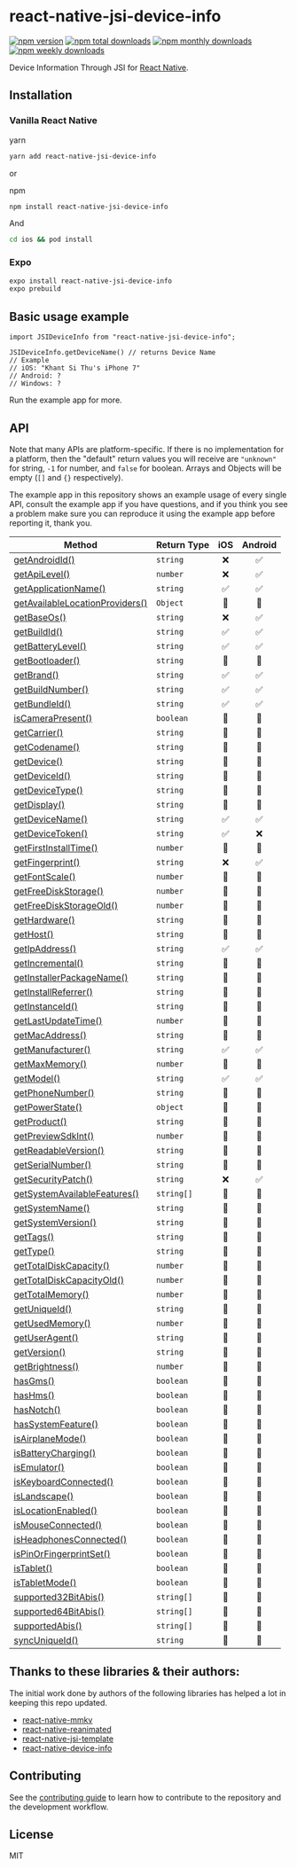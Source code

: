 # react-native-jsi-device-info

[![npm version](https://badge.fury.io/js/react-native-jsi-device-info.svg)](http://badge.fury.io/js/react-native-jsi-device-info)
[![npm total downloads](https://img.shields.io/npm/dt/react-native-jsi-device-info.svg)](https://img.shields.io/npm/dt/react-native-jsi-device-info.svg)
[![npm monthly downloads](https://img.shields.io/npm/dm/react-native-jsi-device-info.svg)](https://img.shields.io/npm/dm/react-native-jsi-device-info.svg)
[![npm weekly downloads](https://img.shields.io/npm/dw/react-native-jsi-device-info.svg)](https://img.shields.io/npm/dw/react-native-jsi-device-info.svg)

Device Information Through JSI for [React Native](https://github.com/facebook/react-native).

## Installation

### Vanilla React Native

yarn 

```sh
yarn add react-native-jsi-device-info
```

or

npm
```sh
npm install react-native-jsi-device-info
```

And 

```sh
cd ios && pod install
```

### Expo

```sh
expo install react-native-jsi-device-info
expo prebuild
```

## Basic usage example
```tsx
import JSIDeviceInfo from "react-native-jsi-device-info";

JSIDeviceInfo.getDeviceName() // returns Device Name 
// Example
// iOS: "Khant Si Thu's iPhone 7"
// Android: ?
// Windows: ?
```
Run the example app for more.


## API

Note that many APIs are platform-specific. If there is no implementation for a platform, then the "default" return values you will receive are `"unknown"` for string, `-1` for number, and `false` for boolean. Arrays and Objects will be empty (`[]` and `{}` respectively).

The example app in this repository shows an example usage of every single API, consult the example app if you have questions, and if you think you see a problem make sure you can reproduce it using the example app before reporting it, thank you.

| Method                                                            | Return Type         |  iOS | Android |
| ----------------------------------------------------------------- | ------------------- | :--: | :-----: | 
| [getAndroidId()](#getandroidid)                                   | `string`            |  ❌  |   ✅    | 
| [getApiLevel()](#getapilevel)                                     | `number`            |  ❌  |   ✅    |  
| [getApplicationName()](#getapplicationname)                       | `string`            |  ✅  |   ✅    |  
| [getAvailableLocationProviders()](#getAvailableLocationProviders) | `Object`            |  🚧  |   🚧    |  
| [getBaseOs()](#getbaseOs)                                         | `string`            |  ❌  |   ✅    | 
| [getBuildId()](#getbuildid)                                       | `string`            |  ✅  |   ✅    | 
| [getBatteryLevel()](#getbatterylevel)                             | `string`            |  ✅  |   ✅    |  
| [getBootloader()](#getbootloader)                                 | `string`            |  🚧  |   🚧    |   
| [getBrand()](#getbrand)                                           | `string`            |  ✅  |   ✅    |   
| [getBuildNumber()](#getbuildnumber)                               | `string`            |  ✅  |   ✅    |   
| [getBundleId()](#getbundleid)                                     | `string`            |  ✅  |   ✅    |  
| [isCameraPresent()](#iscamerapresent)                             | `boolean`           |  🚧  |   🚧    |  
| [getCarrier()](#getcarrier)                                       | `string`            |  🚧  |   🚧    |   
| [getCodename()](#getcodename)                                     | `string`            |  🚧  |   🚧    |   
| [getDevice()](#getdevice)                                         | `string`            |  🚧  |   🚧    |   
| [getDeviceId()](#getdeviceid)                                     | `string`            |  🚧  |   🚧    |   
| [getDeviceType()](#getDeviceType)                                 | `string`            |  🚧  |   🚧    |   
| [getDisplay()](#getdisplay)                                       | `string`            |  🚧  |   🚧    |   
| [getDeviceName()](#getdevicename)                                 | `string`            |  ✅  |   ✅    |   
| [getDeviceToken()](#getdevicetoken)                               | `string`            |  ✅  |   ❌    |   
| [getFirstInstallTime()](#getfirstinstalltime)                     | `number`            |  🚧  |   🚧    |   
| [getFingerprint()](#getfingerprint)                               | `string`            |  ❌  |   ✅    |   
| [getFontScale()](#getfontscale)                                   | `number`            |  🚧  |   🚧    |   
| [getFreeDiskStorage()](#getfreediskstorage)                       | `number`            |  🚧  |   🚧    |   
| [getFreeDiskStorageOld()](#getfreediskstorageold)                 | `number`            |  🚧  |   🚧    |   
| [getHardware()](#gethardware)                                     | `string`            |  🚧  |   🚧    |   
| [getHost()](#gethost)                                             | `string`            |  🚧  |   🚧    |   
| [getIpAddress()](#getipaddress)                                   | `string`            |  ✅  |   ✅    |   
| [getIncremental()](#getincremental)                               | `string`            |  🚧  |   🚧    |   
| [getInstallerPackageName()](#getinstallerpackagename)             | `string`            |  🚧  |   🚧    |   
| [getInstallReferrer()](#getinstallreferrer)                       | `string`            |  🚧  |   🚧    |   
| [getInstanceId()](#getinstanceid)                                 | `string`            |  🚧  |   🚧    |   
| [getLastUpdateTime()](#getlastupdatetime)                         | `number`            |  🚧  |   🚧    |   
| [getMacAddress()](#getmacaddress)                                 | `string`            |  🚧  |   🚧    |   
| [getManufacturer()](#getmanufacturer)                             | `string`            |  ✅  |   ✅    |   
| [getMaxMemory()](#getmaxmemory)                                   | `number`            |  🚧  |   🚧    |      
| [getModel()](#getmodel)                                           | `string`            |  ✅  |   ✅    |  
| [getPhoneNumber()](#getphonenumber)                               | `string`            |  🚧  |   🚧    |  
| [getPowerState()](#getpowerstate)                                 | `object`            |  🚧  |   🚧    |  
| [getProduct()](#getproduct)                                       | `string`            |  🚧  |   🚧    |  
| [getPreviewSdkInt()](#getPreviewSdkInt)                           | `number`            |  🚧  |   🚧    |  
| [getReadableVersion()](#getreadableversion)                       | `string`            |  🚧  |   🚧    |  
| [getSerialNumber()](#getserialnumber)                             | `string`            |  🚧  |   🚧    |  
| [getSecurityPatch()](#getsecuritypatch)                           | `string`            |  ❌  |   ✅    |  
| [getSystemAvailableFeatures()](#getSystemAvailableFeatures)       | `string[]`          |  🚧  |   🚧    |  
| [getSystemName()](#getsystemname)                                 | `string`            |  🚧  |   🚧    |  
| [getSystemVersion()](#getsystemversion)                           | `string`            |  🚧  |   🚧    |  
| [getTags()](#gettags)                                             | `string`            |  🚧  |   🚧    |  
| [getType()](#gettype)                                             | `string`            |  🚧  |   🚧    |  
| [getTotalDiskCapacity()](#gettotaldiskcapacity)                   | `number`            |  🚧  |   🚧    |  
| [getTotalDiskCapacityOld()](#gettotaldiskcapacityold)             | `number`            |  🚧  |   🚧    |  
| [getTotalMemory()](#gettotalmemory)                               | `number`            |  🚧  |   🚧    |  
| [getUniqueId()](#getuniqueid)                                     | `string`            |  🚧  |   🚧    |  
| [getUsedMemory()](#getusedmemory)                                 | `number`            |  🚧  |   🚧    |  
| [getUserAgent()](#getuseragent)                                   | `string`            |  🚧  |   🚧    |  
| [getVersion()](#getversion)                                       | `string`            |  🚧  |   🚧    |  
| [getBrightness()](#getBrightness)                                 | `number`            |  🚧  |   🚧    |  
| [hasGms()](#hasGms)                                               | `boolean`           |  🚧  |   🚧    |  
| [hasHms()](#hasHms)                                               | `boolean`           |  🚧  |   🚧    |  
| [hasNotch()](#hasNotch)                                           | `boolean`           |  🚧  |   🚧    |  
| [hasSystemFeature()](#hassystemfeaturefeature)                    | `boolean`           |  🚧  |   🚧    |  
| [isAirplaneMode()](#isairplanemode)                               | `boolean`           |  🚧  |   🚧    |  
| [isBatteryCharging()](#isbatterycharging)                         | `boolean`           |  🚧  |   🚧    |  
| [isEmulator()](#isemulator)                                       | `boolean`           |  🚧  |   🚧    |  
| [isKeyboardConnected()](#iskeyboardconnected)                     | `boolean`           |  🚧  |   🚧    |  
| [isLandscape()](#isLandscape)                                     | `boolean`           |  🚧  |   🚧    |  
| [isLocationEnabled()](#isLocationEnabled)                         | `boolean`           |  🚧  |   🚧    |  
| [isMouseConnected()](#ismouseconneted)                            | `boolean`           |  🚧  |   🚧    |   
| [isHeadphonesConnected()](#isHeadphonesConnected)                 | `boolean`           |  🚧  |   🚧    |   
| [isPinOrFingerprintSet()](#ispinorfingerprintset)                 | `boolean`           |  🚧  |   🚧    |  
| [isTablet()](#istablet)                                           | `boolean`           |  🚧  |   🚧    |   
| [isTabletMode()](#istabletmode)                                   | `boolean`           |  🚧  |   🚧    |   
| [supported32BitAbis()](#supported32BitAbis)                       | `string[]`          |  🚧  |   🚧    |   
| [supported64BitAbis()](#supported64BitAbis)                       | `string[]`          |  🚧  |   🚧    |  
| [supportedAbis()](#supportedAbis)                                 | `string[]`          |  🚧  |   🚧    |  
| [syncUniqueId()](#syncuniqueid)                                   | `string`            |  🚧  |   🚧    |   


## Thanks to these libraries & their authors:
The initial work done by authors of the following libraries has helped a lot in keeping this repo updated.

- [react-native-mmkv](https://github.com/mrousavy/react-native-mmkv/)
- [react-native-reanimated](https://github.com/software-mansion/react-native-reanimated/)
- [react-native-jsi-template](https://github.com/ammarahm-ed/react-native-jsi-template)
- [react-native-device-info](https://github.com/react-native-device-info/react-native-device-info)

## Contributing

See the [contributing guide](CONTRIBUTING.md) to learn how to contribute to the repository and the development workflow.

## License

MIT

